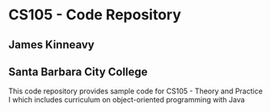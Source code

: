 # CS105 - Code Repository
## James Kinneavy
## Santa Barbara City College

This code repository provides sample code for CS105 - Theory and Practice I which includes curriculum on object-oriented programming with Java
